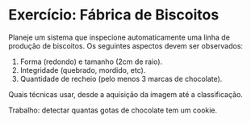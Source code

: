 # Exercício: Fábrica de Biscoitos

Planeje um sistema que inspecione automaticamente uma linha de produção de biscoitos. Os seguintes aspectos devem ser observados:

1. Forma (redondo) e tamanho (2cm de raio).
2. Integridade (quebrado, mordido, etc).
3. Quantidade de recheio (pelo menos 3 marcas de chocolate).

Quais técnicas usar, desde a aquisição da imagem até a classificação.

Trabalho: detectar quantas gotas de chocolate tem um cookie.
